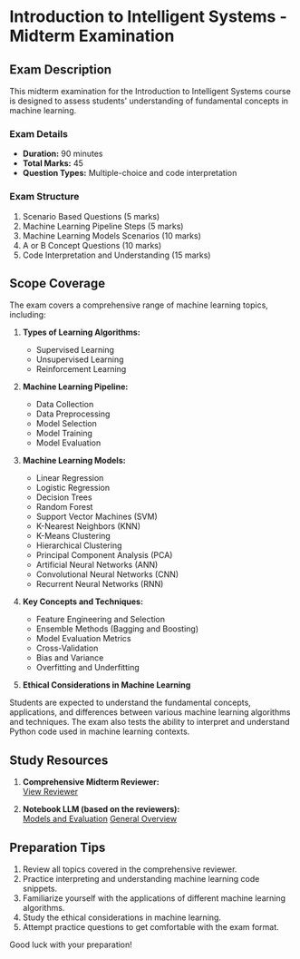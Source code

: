# Introduction to Intelligent Systems - Midterm Examination

## Exam Description

This midterm examination for the Introduction to Intelligent Systems course is designed to assess students' understanding of fundamental concepts in machine learning. 

### Exam Details
- **Duration:** 90 minutes
- **Total Marks:** 45
- **Question Types:** Multiple-choice and code interpretation

### Exam Structure
1. Scenario Based Questions (5 marks)
2. Machine Learning Pipeline Steps (5 marks)
3. Machine Learning Models Scenarios (10 marks)
4. A or B Concept Questions (10 marks)
5. Code Interpretation and Understanding (15 marks)

## Scope Coverage

The exam covers a comprehensive range of machine learning topics, including:

1. **Types of Learning Algorithms:**
   - Supervised Learning
   - Unsupervised Learning
   - Reinforcement Learning

2. **Machine Learning Pipeline:**
   - Data Collection
   - Data Preprocessing
   - Model Selection
   - Model Training
   - Model Evaluation

3. **Machine Learning Models:**
   - Linear Regression
   - Logistic Regression
   - Decision Trees
   - Random Forest
   - Support Vector Machines (SVM)
   - K-Nearest Neighbors (KNN)
   - K-Means Clustering
   - Hierarchical Clustering
   - Principal Component Analysis (PCA)
   - Artificial Neural Networks (ANN)
   - Convolutional Neural Networks (CNN)
   - Recurrent Neural Networks (RNN)

4. **Key Concepts and Techniques:**
   - Feature Engineering and Selection
   - Ensemble Methods (Bagging and Boosting)
   - Model Evaluation Metrics
   - Cross-Validation
   - Bias and Variance
   - Overfitting and Underfitting

5. **Ethical Considerations in Machine Learning**

Students are expected to understand the fundamental concepts, applications, and differences between various machine learning algorithms and techniques. The exam also tests the ability to interpret and understand Python code used in machine learning contexts.

## Study Resources

1. **Comprehensive Midterm Reviewer:**  
   [View Reviewer](https://htmlpreview.github.io/?https://github.com/LibranDev-Github/NCF-CCS-CSELECT2/blob/main/Comprehensive%20Midterm%20Reviewer%20sy2425.html)

2. **Notebook LLM (based on the reviewers):**  
   [Models and Evaluation](https://notebooklm.google.com/notebook/884fa6eb-cf26-4f14-9063-5ff14debb5c1/audio)
   [General Overview](https://notebooklm.google.com/notebook/8f62b398-bf4a-47cd-9b88-e82fde6ee59a/audio)
  

## Preparation Tips

1. Review all topics covered in the comprehensive reviewer.
2. Practice interpreting and understanding machine learning code snippets.
3. Familiarize yourself with the applications of different machine learning algorithms.
4. Study the ethical considerations in machine learning.
5. Attempt practice questions to get comfortable with the exam format.

Good luck with your preparation!

